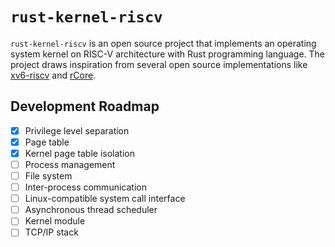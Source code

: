 # `rust-kernel-riscv`

`rust-kernel-riscv` is an open source project that implements an operating system kernel on RISC-V architecture with Rust programming language. The project draws inspiration from several open source implementations like [xv6-riscv](https://github.com/mit-pdos/xv6-riscv) and [rCore](https://github.com/rcore-os/rCore).

## Development Roadmap

- [x] Privilege level separation
- [x] Page table
- [x] Kernel page table isolation
- [ ] Process management
- [ ] File system
- [ ] Inter-process communication
- [ ] Linux-compatible system call interface
- [ ] Asynchronous thread scheduler
- [ ] Kernel module
- [ ] TCP/IP stack
